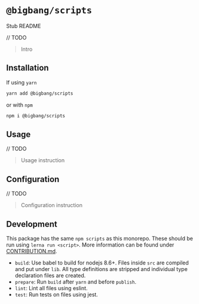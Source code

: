 # `@bigbang/scripts`

Stub README

// TODO
> Intro

## Installation

If using `yarn`

```bash
yarn add @bigbang/scripts
```

or with `npm`

```bash
npm i @bigbang/scripts
```

## Usage

// TODO
> Usage instruction

## Configuration

// TODO
> Configuration instruction

## Development

This package has the same `npm scripts` as this monorepo. These should be run
using `lerna run <script>`. More information can be found under [CONTRIBUTION.md](../../CONTRIBUTION.md).

-   `build`: Use babel to build for nodejs 8.6+. Files inside `src` are compiled and put under `lib`. All type definitions are stripped and individual type declaration files are created.
-   `prepare`: Run `build` after `yarn` and before `publish`.
-   `lint`: Lint all files using eslint.
-   `test`: Run tests on files using jest.

